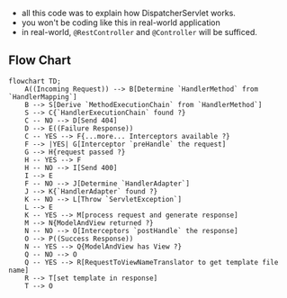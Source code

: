 - all this code was to explain how DispatcherServlet works.
- you won't be coding like this in real-world application
- in real-world, `@RestController` and `@Controller` will be sufficed.

## Flow Chart
```mermaid
flowchart TD;
    A((Incoming Request)) --> B[Determine `HandlerMethod` from `HandlerMapping`]
    B --> S[Derive `MethodExecutionChain` from `HandlerMethod`]
    S --> C{`HandlerExecutionChain` found ?}
    C -- NO --> D[Send 404]
    D --> E((Failure Response))
    C -- YES --> F{...more... Interceptors available ?}
    F --> |YES| G[Interceptor `preHandle` the request]
    G --> H{request passed ?}
    H -- YES --> F
    H -- NO --> I[Send 400]
    I --> E
    F -- NO --> J[Determine `HandlerAdapter`]
    J --> K{`HandlerAdapter` found ?}
    K -- NO --> L[Throw `ServletException`]
    L --> E
    K -- YES --> M[process request and generate response]
    M --> N{ModelAndView returned ?}
    N -- NO --> O[Interceptors `postHandle` the response]
    O --> P((Success Response))
    N -- YES --> Q{ModelAndView has View ?}
    Q -- NO --> O
    Q -- YES --> R[RequestToViewNameTranslator to get template file name]
    R --> T[set template in response]
    T --> O
```